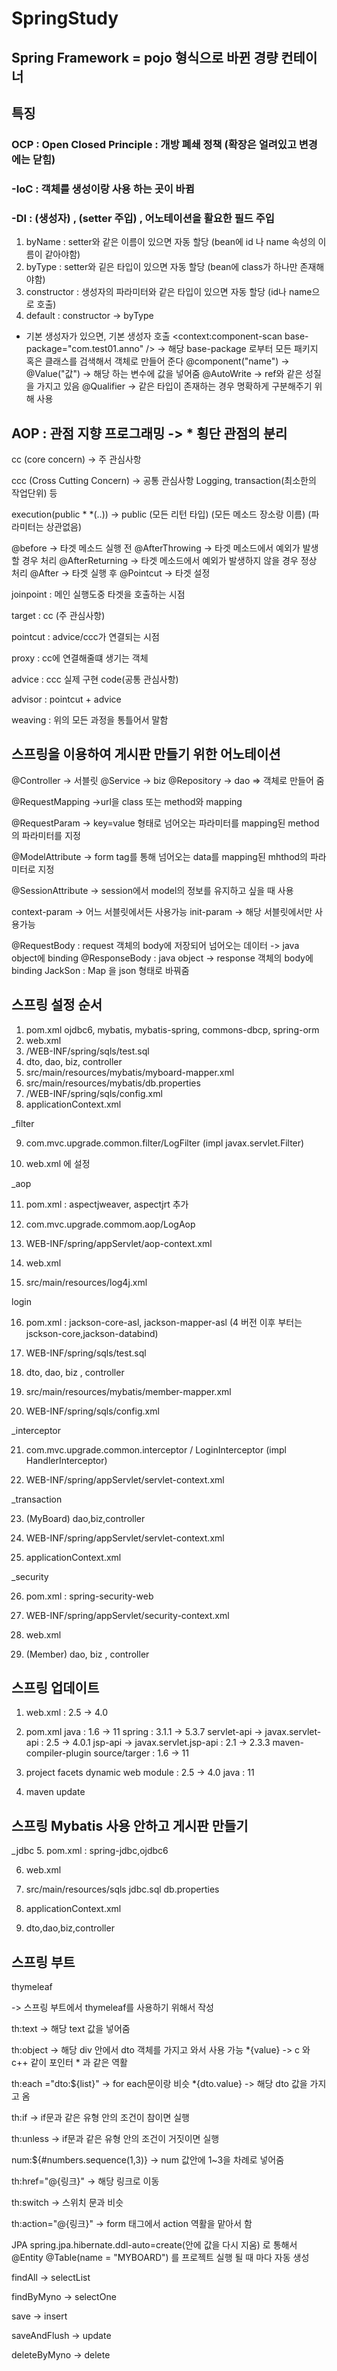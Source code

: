 # SpringStudy
## Spring Framework = pojo 형식으로 바뀐 경량 컨테이너

## 특징 
### OCP : Open Closed Principle : 개방 폐쇄 정책 (확장은 얼려있고 변경에는 닫힘)

### -IoC : 객체를 생성이랑 사용 하는 곳이 바뀜

### -DI : <constructor-arg>(생성자) , <property> (setter 주입) , 어노테이션을 활요한 필드 주입
1. byName : setter와 같은 이름이 있으면 자동 할당 (bean에 id 나 name 속성의 이름이 같아야함)
2. byType : setter와 깉은 타입이 있으면 자동 할당 (bean에 class가 하나만 존재해야함)
3. constructor : 생성자의 파라미터와 같은 타입이 있으면 자동 할당 (id나 name으로 호출)
4. default : constructor -> byType
  * 기본 생성자가 있으면, 기본 생성자 호출 
<context:component-scan base-package="com.test01.anno" /> -> 해당 base-package 로부터 모든 패키지 혹은 클래스를 검색해서 객체로 만들어 준다
@component("name") -> <bean id="name" class="패키지 장소"/>
@Value("값") -> 해당 하는 변수에 값을 넣어줌
@AutoWrite -> ref와 같은 성질을 가지고 있음
@Qualifier -> 같은 타입이 존재하는 경우 명확하게 구분해주기 위해 사용 

## AOP : 관점 지향 프로그래밍 -> * 횡단 관점의 분리

cc (core concern) -> 주 관심사항

ccc (Cross Cutting Concern) -> 공통 관심사항 Logging, transaction(최소한의 작업단위) 등

execution(public * *(..)) -> public (모든 리턴 타입) (모든 메소드 장소랑 이름) (파라미터는 상관없음)

@before -> 타겟 메소드 실행 전
@AfterThrowing -> 타겟 메소드에서 예외가 발생 할 경우 처리
@AfterReturning -> 타겟 메소드에서 예외가 발생하지 않을 경우 정상 처리
@After ->  타겟 실행 후
@Pointcut -> 타겟 설정

joinpoint : 메인 실행도중 타겟을 호출하는 시점
	
target : cc (주 관심사항)
	
pointcut : advice/ccc가 연결되는 시점
	
proxy : cc에 연결해줄떄 생기는 객체
	
advice : ccc 실제 구현 code(공통 관심사항)
	
advisor : pointcut + advice
	
weaving : 위의 모든 과정을 통틀어서 말함

## 스프링을 이용하여 게시판 만들기 위한 어노테이션
@Controller -> 서블릿
@Service -> biz
@Repository -> dao => 객체로 만들어 줌

@RequestMapping ->url을 class 또는 method와 mapping

@RequestParam -> key=value 형태로 넘어오는 파라미터를 mapping된 method의 파라미터를 지정

@ModelAttribute -> form tag를 통해 넘어오는 data를 mapping된 mhthod의 파라미터로 지정

@SessionAttribute -> session에서 model의 정보를 유지하고 싶을 때 사용

context-param -> 어느 서블릿에서든 사용가능
init-param -> 해당 서블릿에서만 사용가능

@RequestBody : request 객체의 body에 저장되어 넘어오는 데이터 -> java object에 binding
@ResponseBody : java object -> response 객체의 body에 binding
JackSon : Map 을 json 형태로 바꿔줌

## 스프링 설정 순서
01. pom.xml
	ojdbc6, mybatis, mybatis-spring, commons-dbcp, spring-orm	
02. web.xml
03. /WEB-INF/spring/sqls/test.sql
04. dto, dao, biz, controller
05. src/main/resources/mybatis/myboard-mapper.xml
06. src/main/resources/mybatis/db.properties
07. /WEB-INF/spring/sqls/config.xml
08. applicationContext.xml

_filter
	
09. com.mvc.upgrade.common.filter/LogFilter (impl javax.servlet.Filter)
	
10. web.xml 에 설정

_aop
	
11. pom.xml : aspectjweaver, aspectjrt 추가
	
12. com.mvc.upgrade.commom.aop/LogAop
	
13. WEB-INF/spring/appServlet/aop-context.xml
	
14. web.xml
	
15. src/main/resources/log4j.xml
	

login
	
16. pom.xml : jackson-core-asl, jackson-mapper-asl (4 버전 이후 부터는  jsckson-core,jackson-databind)
	
17. WEB-INF/spring/sqls/test.sql
	
18. dto, dao, biz , controller
	
19. src/main/resources/mybatis/member-mapper.xml
	
20. WEB-INF/spring/sqls/config.xml

_interceptor
	
21. com.mvc.upgrade.common.interceptor / LoginInterceptor (impl HandlerInterceptor)
	
22. WEB-INF/spring/appServlet/servlet-context.xml

_transaction
	
23. (MyBoard) dao,biz,controller
	
24. WEB-INF/spring/appServlet/servlet-context.xml
	
25. applicationContext.xml

_security
	
26. pom.xml : spring-security-web
	
27. WEB-INF/spring/appServlet/security-context.xml
	
28. web.xml
	
29. (Member) dao, biz , controller

## 스프링 업데이트 
1. web.xml : 2.5 -> 4.0
	
2. pom.xml
	java : 1.6 -> 11
	spring : 3.1.1 -> 5.3.7
	servlet-api -> javax.servlet-api : 2.5 -> 4.0.1
	jsp-api -> javax.servlet.jsp-api : 2.1 -> 2.3.3
	maven-compiler-plugin source/targer : 1.6 -> 11
	
3. project facets
	dynamic web module : 2.5 -> 4.0
	java : 11
	
4. maven update

## 스프링 Mybatis 사용 안하고 게시판 만들기
_jdbc
5. pom.xml : spring-jdbc,ojdbc6
	
6. web.xml
	
7. src/main/resources/sqls
	jdbc.sql
	db.properties
	
8. applicationContext.xml
	
9. dto,dao,biz,controller
	
## 스프링 부트
thymeleaf
<html xmlns:th="http://www.thymeleaf.org">
-> 스프링 부트에서 thymeleaf를 사용하기 위해서 작성

th:text -> 해당 text 값을 넣어줌
	
th:object -> 해당 div 안에서 dto 객체를 가지고 와서 사용 가능
	*{value} -> c 와 c++ 같이 포인터 * 과 같은 역활
	
th:each ="dto:${list}" -> for each문이랑 비슷
	*{dto.value} -> 해당 dto 값을 가지고 옴
	
th:if -> if문과 같은 유형 안의 조건이 참이면 실행
	
th:unless -> if문과 같은 유형 안의 조건이 거짓이면 실행
	
num:${#numbers.sequence(1,3)} -> num 값안에 1~3을 차례로 넣어줌
	
th:href="@{링크}" -> 해당 링크로 이동
	
th:switch -> 스위치 문과 비슷
	
th:action="@{링크}" -> form 태그에서 action 역활을 맡아서 함 

JPA
spring.jpa.hibernate.ddl-auto=create(안에 값을 다시 지움) 로 통해서 
@Entity 
@Table(name = "MYBOARD")
를 프로젝트 실행 될 때 마다 자동 생성

findAll -> selectList

findByMyno -> selectOne

save -> insert

saveAndFlush -> update

deleteByMyno -> delete
